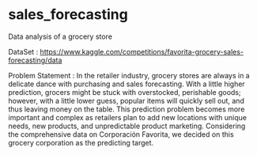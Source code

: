 # sales_forecasting
Data analysis of a grocery store

DataSet : https://www.kaggle.com/competitions/favorita-grocery-sales-forecasting/data

Problem Statement :
In the retailer industry, grocery stores are always in a delicate dance with purchasing and sales forecasting. With a little higher prediction, grocers might be stuck with overstocked, perishable goods; however, with a little lower guess, popular items will quickly sell out, and thus leaving money on the table. This prediction problem becomes more important and complex as retailers plan to add new locations with unique needs, new products, and unpredictable product marketing. Considering the comprehensive data on Corporación Favorita, we decided on this grocery corporation as the predicting target.


